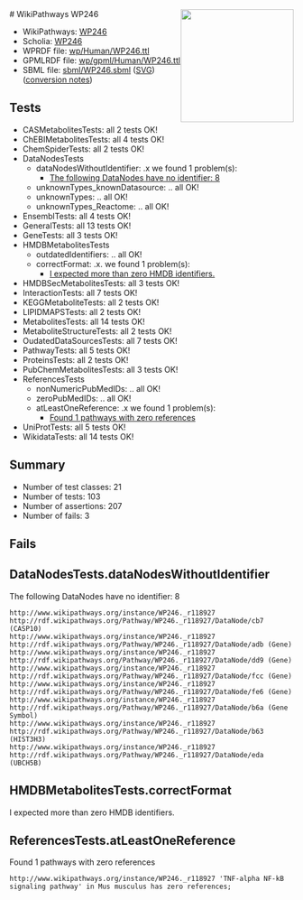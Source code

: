 <img style="float: right; width: 200px" src="../logo.png" />
# WikiPathways WP246

* WikiPathways: [WP246](https://identifiers.org/wikipathways:WP246)
* Scholia: [WP246](https://scholia.toolforge.org/wikipathways/WP246)
* WPRDF file: [wp/Human/WP246.ttl](../wp/Human/WP246.ttl)
* GPMLRDF file: [wp/gpml/Human/WP246.ttl](../wp/gpml/Human/WP246.ttl)
* SBML file: [sbml/WP246.sbml](../sbml/WP246.sbml) ([SVG](../sbml/WP246.svg)) ([conversion notes](../sbml/WP246.txt))

## Tests
* CASMetabolitesTests: all 2 tests OK!
* ChEBIMetabolitesTests: all 4 tests OK!
* ChemSpiderTests: all 2 tests OK!
* DataNodesTests
    * dataNodesWithoutIdentifier: .x we found 1 problem(s):
        * [The following DataNodes have no identifier: 8](#d2d32fa7)
    * unknownTypes_knownDatasource: .. all OK!
    * unknownTypes: .. all OK!
    * unknownTypes_Reactome: .. all OK!
* EnsemblTests: all 4 tests OK!
* GeneralTests: all 13 tests OK!
* GeneTests: all 3 tests OK!
* HMDBMetabolitesTests
    * outdatedIdentifiers: .. all OK!
    * correctFormat: .x. we found 1 problem(s):
        * [I expected more than zero HMDB identifiers.](#ad154c1e)
* HMDBSecMetabolitesTests: all 3 tests OK!
* InteractionTests: all 7 tests OK!
* KEGGMetaboliteTests: all 2 tests OK!
* LIPIDMAPSTests: all 2 tests OK!
* MetabolitesTests: all 14 tests OK!
* MetaboliteStructureTests: all 2 tests OK!
* OudatedDataSourcesTests: all 7 tests OK!
* PathwayTests: all 5 tests OK!
* ProteinsTests: all 2 tests OK!
* PubChemMetabolitesTests: all 3 tests OK!
* ReferencesTests
    * nonNumericPubMedIDs: .. all OK!
    * zeroPubMedIDs: .. all OK!
    * atLeastOneReference: .x we found 1 problem(s):
        * [Found 1 pathways with zero references](#35eb778e)
* UniProtTests: all 5 tests OK!
* WikidataTests: all 14 tests OK!


## Summary

* Number of test classes: 21
* Number of tests: 103
* Number of assertions: 207
* Number of fails: 3

## Fails

<a name="d2d32fa7" />

## DataNodesTests.dataNodesWithoutIdentifier

The following DataNodes have no identifier: 8
```
http://www.wikipathways.org/instance/WP246._r118927 http://rdf.wikipathways.org/Pathway/WP246._r118927/DataNode/cb7 (CASP10)
http://www.wikipathways.org/instance/WP246._r118927 http://rdf.wikipathways.org/Pathway/WP246._r118927/DataNode/adb (Gene)
http://www.wikipathways.org/instance/WP246._r118927 http://rdf.wikipathways.org/Pathway/WP246._r118927/DataNode/dd9 (Gene)
http://www.wikipathways.org/instance/WP246._r118927 http://rdf.wikipathways.org/Pathway/WP246._r118927/DataNode/fcc (Gene)
http://www.wikipathways.org/instance/WP246._r118927 http://rdf.wikipathways.org/Pathway/WP246._r118927/DataNode/fe6 (Gene)
http://www.wikipathways.org/instance/WP246._r118927 http://rdf.wikipathways.org/Pathway/WP246._r118927/DataNode/b6a (Gene Symbol)
http://www.wikipathways.org/instance/WP246._r118927 http://rdf.wikipathways.org/Pathway/WP246._r118927/DataNode/b63 (HIST3H3)
http://www.wikipathways.org/instance/WP246._r118927 http://rdf.wikipathways.org/Pathway/WP246._r118927/DataNode/eda (UBCH5B)
```

<a name="ad154c1e" />

## HMDBMetabolitesTests.correctFormat

I expected more than zero HMDB identifiers.
<a name="35eb778e" />

## ReferencesTests.atLeastOneReference

Found 1 pathways with zero references
```
http://www.wikipathways.org/instance/WP246._r118927 'TNF-alpha NF-kB signaling pathway' in Mus musculus has zero references; 
```

